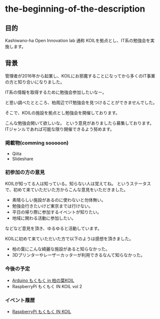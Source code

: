 # the-beginning-of-the-description

## 目的

Kashiwano-ha Open Innovation lab 通称 KOILを拠点とし、IT系の勉強会を実施します。

## 背景

管理者が2016年から起業し、KOILにお邪魔することになってから多くのIT事業の方と知り合いになりました。

IT系の情報を取得するために勉強会参加したいなー。

と思い調べたとところ、柏周辺でIT勉強会を見つけることができませんでした。

そこで、KOILの施設を拠点とし勉強会を開催しております。


こんな勉強会開いて欲しいな。
という意見がありましたら募集しております。
ITジャンルであれば可能な限り開催できるよう努めます。

### 掲載物(comming sooooon)

- Qiita
- Slideshare

### 初参加の方の意見

KOILが知ってる人は知っている。知らない人は覚えてね。
というステータスで、初めて来ていただいた方からこんな意見をいただきました。

- 素晴らしい施設があるのに使わないと勿体無い。
- 勉強会行きたいけど東京までは行けない。
- 平日の帰り際に参加するイベントが知りたい。
- 地域に関わる活動に参加したい。

などなど意見を頂き、ゆるゆると活動しています。

KOILに初めて来ていただいた方で以下のようは感想を頂きました。

- 柏の葉にこんな綺麗な施設があると知らなかった。
- 3Dプリンターやレーザーカッターが利用できるなんて知らなかった。

### 今後の予定

- [Arduino もくもく in 柏の葉KOIL](https://kashiwano-ha-geeks.connpass.com/event/46211/)
- RaspberryPi もくもく IN KOIL vol 2

### イベント履歴

- [RaspberryPi もくもく IN KOIL](https://connpass.com/event/45886/)

